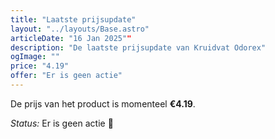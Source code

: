```yaml
---
title: "Laatste prijsupdate"
layout: "../layouts/Base.astro"
articleDate: "16 Jan 2025""
description: "De laatste prijsupdate van Kruidvat Odorex"
ogImage: ""
price: "4.19"
offer: "Er is geen actie"
---
```


De prijs van het product is momenteel **€4.19**.

_Status:_ Er is geen actie 🎉

